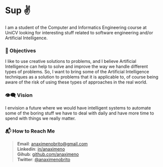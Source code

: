 # Sup :v:

I am a student of the Computer and Informatics Engineering course at UniCV looking for interesting stuff related to software engineering and/or Artificial Intelligence.


### :star2: Objectives

I like to use creative solutions to problems, and I believe Artificial Intelligence can help to solve and improve the way we handle different types of problems. So, I want to bring some of the Artificial Intelligence techniques as a solution to problems that it is applicable to, of course being aware of the risk of using these types of approaches in the real world.

### :eye_speech_bubble: Vision

I envision a future where we would have intelligent systems to automate some of the boring stuff we have to deal with daily and have more time to spend with things we really matter.

### :mailbox_with_mail: How to Reach Me

> **Email**: [anaximenobrito@gmail.com](mailto:anaximenobrito@gmail.com)  
> **Linkedin**: [in/anaximeno](https://www.linkedin.com/in/anaximeno/)  
> **Gihub**: [github.com/anaximeno](https://github.com/anaximeno)  
> **Twitter**: [@anaximenobrito](https://twitter.com/anaximenobrito)
